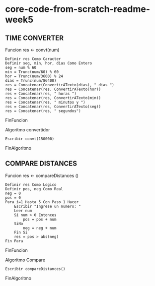 # core-code-from-scratch-readme-week5

## TIME CONVERTER

Funcion res <- convt(num)

	Definir res Como Caracter
	Definir seg, min, hor, dias Como Entero
	seg = num % 60
	min = Trunc(num/60) % 60
	hor = Trunc(num/3600) % 24
	dias = Trunc(num/86400)
	res = Concatenar(ConvertirATexto(dias), " dias ")
	res = Concatenar(res, ConvertirATexto(hor))
	res = Concatenar(res, " horas ")
	res = Concatenar(res, ConvertirATexto(min))
	res = Concatenar(res, " minutos y ")
	res = Concatenar(res, ConvertirATexto(seg))
	res = Concatenar(res, " segundos")
	
FinFuncion

Algoritmo convertidor

	Escribir convt(150000)
  
FinAlgoritmo

## COMPARE DISTANCES

Funcion res <- compareDistances ()

	Definir res Como Logico
	Definir pos, neg Como Real
	neg = 0
	pos = 0
	Para i=1 Hasta 5 Con Paso 1 Hacer
		Escribir "Ingrese un numero: "
		Leer num
		Si num > 0 Entonces
			pos = pos + num
		SiNo
			neg = neg + num
		Fin Si
		res = pos > abs(neg)
	Fin Para
	
FinFuncion

Algoritmo Compare

	Escribir compareDistances()
	
FinAlgoritmo

